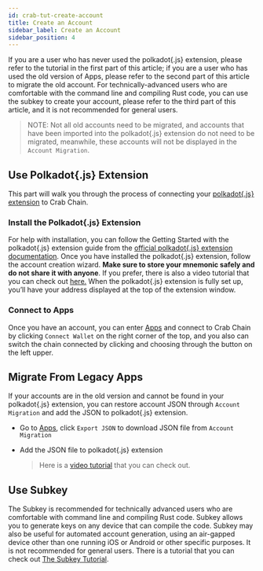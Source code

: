 ```yaml
---
id: crab-tut-create-account
title: Create an Account
sidebar_label: Create an Account
sidebar_position: 4
---
```


If you are a user who has never used the polkadot{.js} extension, please refer to the tutorial in the first part of this article; if you are a user who has used the old version of Apps, please refer to the second part of this article to migrate the old account. For technically-advanced users who are comfortable with the command line and compiling Rust code, you can use the subkey to create your account, please refer to the third part of this article, and it is not recommended for general users.

> NOTE: Not all old accounts need to be migrated, and accounts that have been imported into the polkadot{.js} extension do not need to be migrated, meanwhile, these accounts will not be displayed in the `Account Migration`.
> 

## Use Polkadot{.js} Extension

This part will walk you through the process of connecting your [polkadot{.js} extension](https://polkadot.js.org/extension/) to Crab Chain.

### Install the Polkadot{.js} Extension

For help with installation, you can follow the Getting Started with the polkadot{.js} extension guide from the [official polkadot{.js} extension documentation](https://github.com/polkadot-js/extension/blob/master/README.md). Once you have installed the polkadot{.js} extension, follow the account creation wizard. **Make sure to store your mnemonic safely and do not share it with anyone**. If you prefer, there is also a video tutorial that you can check out [here.](https://www.youtube.com/watch?v=sy7lvAqyzkY) When the polkadot{.js} extension is fully set up, you’ll have your address displayed at the top of the extension window.

### Connect to Apps

Once you have an account, you can enter [Apps](https://apps.darwinia.network/#/account) and connect to Crab Chain by clicking `Connect Wallet` on the right corner of the top, and you also can switch the chain connected by clicking and choosing through the button on the left upper.

## Migrate From Legacy Apps

If your accounts are in the old version and cannot be found in your polkadot{.js} extension, you can restore account JSON through `Account Migration` and add the JSON to polkadot{.js} extension.

- Go to [Apps](https://apps.darwinia.network/#/account), click `Export JSON` to download JSON file from `Account Migration`
- Add the JSON file to polkadot{.js} extension
  
  > Here is a [video tutorial](https://www.youtube.com/watch?v=sy7lvAqyzkY) that you can check out.


## Use Subkey

The Subkey is recommended for technically advanced users who are comfortable with command line and compiling Rust code. Subkey allows you to generate keys on any device that can compile the code. Subkey may also be useful for automated account generation, using an air-gapped device other than one running iOS or Android or other specific purposes. It is not recommended for general users. There is a tutorial that you can check out [The Subkey Tutorial](https://docs.substrate.io/v3/tools/subkey/).
